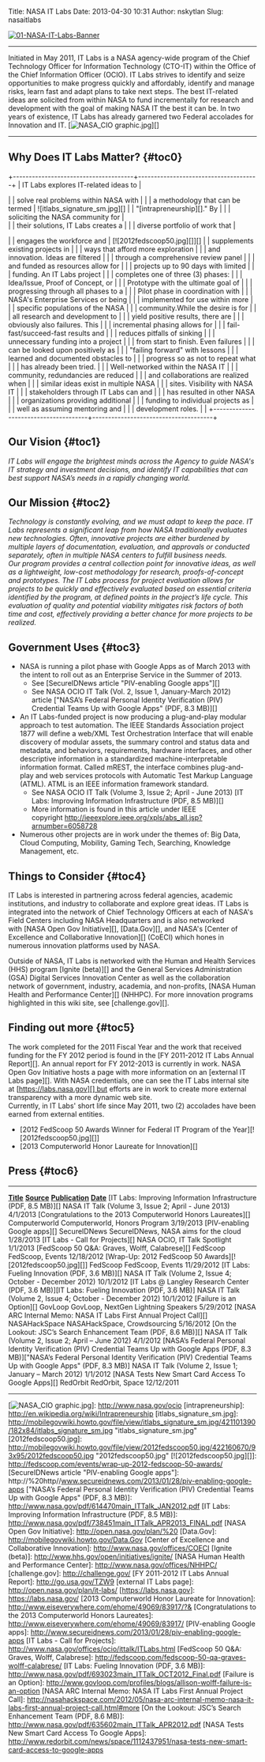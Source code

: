 Title: NASA IT Labs
Date: 2013-04-30 10:31
Author: nskytlan
Slug: nasaitlabs

[![01-NASA-IT-Labs-Banner][]][01-NASA-IT-Labs-Banner]

  ----------------------------------------------------------------------------------------------------------------------------------------------------------------------------------------------------------------------------------------------------------------------------------------------------------------------------------------------------------------------------------------------------------------------------------------------------------------------------------------------------------------------------------------------------------------------------------------------------------------------------------------- --------------------------------
  Initiated in May 2011, IT Labs is a NASA agency-wide program of the Chief Technology Officer for Information Technology (CTO-IT) within the Office of the Chief Information Officer (OCIO). IT Labs strives to identify and seize opportunities to make progress quickly and affordably, identify and manage risks, learn fast and adapt plans to take next steps. The best IT-related ideas are solicited from within NASA to fund incrementally for research and development with the goal of making NASA IT the best it can be. In two years of existence, IT Labs has already garnered two Federal accolades for Innovation and IT.   [![NASA\_CIO graphic.jpg][]][]
  ----------------------------------------------------------------------------------------------------------------------------------------------------------------------------------------------------------------------------------------------------------------------------------------------------------------------------------------------------------------------------------------------------------------------------------------------------------------------------------------------------------------------------------------------------------------------------------------------------------------------------------------- --------------------------------

<a name="x-Why Does IT Labs Matter?"></a><a name="x-Why Does It Matter?"></a>Why Does IT Labs Matter? {#toc0}
-----------------------------------------------------------------------------------------------------

+--------------------------------------+--------------------------------------+
| IT Labs explores IT-related ideas to | <div>                                |
| solve real problems within NASA with |                                      |
| a methodology that can be termed     | ![itlabs\_signature\_sm.jpg][]       |
| "[intrapreneurship][]." By           |                                      |
| soliciting the NASA community for    | </div>                               |
| their solutions, IT Labs creates a   |                                      |
| diverse portfolio of work that       | <p>                                  |
| engages the workforce and            | [![2012fedscoop50.jpg][]][]          |
| supplements existing projects in     |                                      |
| ways that afford more exploration    |                                      |
| and innovation. Ideas are filtered   |                                      |
| through a comprehensive review panel |                                      |
| and funded as resources allow for    |                                      |
| projects up to 90 days with limited  |                                      |
| funding. An IT Labs project          |                                      |
| completes one of three (3) phases:   |                                      |
| Idea/Issue, Proof of Concept, or     |                                      |
| Prototype with the ultimate goal of  |                                      |
| progressing through all phases to a  |                                      |
| Pilot phase in coordination with     |                                      |
| NASA's Enterprise Services or being  |                                      |
| implemented for use within more      |                                      |
| specific populations of the NASA     |                                      |
| community.While the desire is for    |                                      |
| all research and development to      |                                      |
| yield positive results, there are    |                                      |
| obviously also failures. This        |                                      |
| incremental phasing allows for       |                                      |
| fail-fast/succeed-fast results and   |                                      |
| reduces pitfalls of sinking          |                                      |
| unnecessary funding into a project   |                                      |
| from start to finish. Even failures  |                                      |
| can be looked upon positively as     |                                      |
| "failing forward" with lessons       |                                      |
| learned and documented obstacles to  |                                      |
| progress so as not to repeat what    |                                      |
| has already been tried.              |                                      |
| Well-networked within the NASA IT    |                                      |
| community, redundancies are reduced  |                                      |
| and collaborations are realized when |                                      |
| similar ideas exist in multiple NASA |                                      |
| sites. Visibility with NASA IT       |                                      |
| stakeholders through IT Labs can and |                                      |
| has resulted in other NASA           |                                      |
| organizations providing additional   |                                      |
| funding to individual projects as    |                                      |
| well as assuming mentoring and       |                                      |
| development roles.                   |                                      |
+--------------------------------------+--------------------------------------+

<a name="x-Our Vision"></a><a name="x-Government Uses"></a>Our Vision {#toc1}
---------------------------------------------------------------------

*IT Labs will engage the brightest minds across the Agency to guide
NASA's IT strategy and investment decisions, and identify IT
capabilities that can best support NASA’s needs in a rapidly changing
world.*

<a name="x-Our Mission"></a><a name="x-Government Uses"></a>Our Mission {#toc2}
-----------------------------------------------------------------------

*Technology is constantly evolving, and we must adapt to keep the pace.
IT Labs represents a significant leap from how NASA traditionally
evaluates new technologies. Often, innovative projects are either
burdened by multiple layers of documentation, evaluation, and approvals
or conducted separately, often in multiple NASA centers to fulfill
business needs.*  
*Our program provides a central collection point for innovative ideas,
as well as a lightweight, low-cost methodology for research,
proofs-of-concept and prototypes. The IT Labs process for project
evaluation allows for projects to be quickly and effectively evaluated
based on essential criteria identified by the program, at defined points
in the project’s life cycle. This evaluation of quality and potential
viability mitigates risk factors of both time and cost, effectively
providing a better chance for more projects to be realized.*

<a name="x-Government Uses"></a><a name="x-Government Uses"></a>Government Uses {#toc3}
-------------------------------------------------------------------------------

-   NASA is running a pilot phase with Google Apps as of March 2013 with
    the intent to roll out as an Enterprise Service in the Summer of
    2013.
    -   See [SecureIDNews article "PIV-enabling Google apps"][]
    -   See NASA OCIO IT Talk (Vol. 2, Issue 1, January-March 2012)
        article ["NASA’s Federal Personal Identity Verification (PIV)
        Credential Teams Up with Google Apps" (PDF, 8.3 MB)][]
-   An IT Labs-funded project is now producing a plug-and-play modular
    approach to test automation. The IEEE Standards Association project
    1877 will define a web/XML Test Orchestration Interface that will
    enable discovery of modular assets, the summary control and status
    data and metadata, and behaviors, requirements, hardware interfaces,
    and other descriptive information in a standardized
    machine-interpretable information format. Called mREST, the
    interface combines plug-and-play and web services protocols with
    Automatic Test Markup Language (ATML). ATML is an IEEE information
    framework standard.
    -   See NASA OCIO IT Talk (Volume 3, Issue 2; April - June 2013) [IT
        Labs: Improving Information Infrastructure (PDF, 8.5 MB)][]
    -   More information is found in this article under IEEE
        copyright <http://ieeexplore.ieee.org/xpls/abs_all.jsp?arnumber=6058728>
-   Numerous other projects are in work under the themes of: Big Data,
    Cloud Computing, Mobility, Gaming Tech, Searching, Knowledge
    Management, etc.

<a name="x-Things to Consider"></a><a name="x-Things to Consider"></a>Things to Consider {#toc4}
----------------------------------------------------------------------------------------

IT Labs is interested in partnering across federal agencies, academic
institutions, and industry to collaborate and explore great ideas. IT
Labs is integrated into the network of Chief Technology Officers at each
of NASA's Field Centers including NASA Headquarters and is also
networked with [NASA Open Gov Initiative][], [Data.Gov][], and
NASA's [Center of Excellence and Collaborative Innovation][] (CoECI)
which hones in numerous innovation platforms used by NASA.

Outside of NASA, IT Labs is networked with the Human and Health Services
(HHS) program [Ignite (beta)][] and the General Services Administration
(GSA) Digital Services Innovation Center as well as the collaboration
network of government, industry, academia, and non-profits, [NASA Human
Health and Performance Center][] (NHHPC). For more innovation programs
highlighted in this wiki site, see [challenge.gov][].

<a name="x-Finding out more"></a><a name="x-Finding out more"></a>Finding out more {#toc5}
----------------------------------------------------------------------------------

The work completed for the 2011 Fiscal Year and the work that received
funding for the FY 2012 period is found in the [FY 2011-2012 IT Labs
Annual Report][]. An annual report for FY 2012-2013 is currently in
work. NASA Open Gov Initiative hosts a page with more information on
an [external IT Labs page][]. With NASA credentials, one can see the IT
Labs internal site at [https://labs.nasa.gov][] but efforts are in work
to create more external transparency with a more dynamic web site.  
Currently, in IT Labs' short life since May 2011, two (2) accolades
have been earned from external entities.

-   [2012 FedScoop 50 Awards Winner for Federal IT Program of the
    Year][![2012fedscoop50.jpg][]]
-   [2013 Computerworld Honor Laureate for Innovation][]

<div>

<div>

<div id="content_view">

Press {#toc6}
-----

  -------------------------------------------------------------------------------------------------------------------------------------------------------------------------------------------------------------------- ------------------------------------------------------------- ------------------------------------------------------------------ -----------------------------------------------------------
  <span style="text-decoration: underline;">**Title**</span>                                                                                                                                                           <span style="text-decoration: underline;">**Source**</span>   <span style="text-decoration: underline;">**Publication**</span>   <span style="text-decoration: underline;">**Date**</span>
  [IT Labs: Improving Information Infrastructure (PDF, 8.5 MB)][]                                                                                                                                                      NASA                                                          IT Talk (Volume 3, Issue 2; April - June 2013)                     4/1/2013
  [Congratulations to the 2013 Computerworld Honors Laureates][]                                                                                                                                                       Computerworld                                                 Computerworld, Honors Program                                      3/19/2013
  [PIV-enabling Google apps][]                                                                                                                                                                                         SecureIDNews                                                  SecureIDNews, NASA aims for the cloud                              1/28/2013
  [IT Labs - Call for Projects][]                                                                                                                                                                                      NASA                                                          OCIO, IT Talk Spotlight                                            1/1/2013
  [FedScoop 50 Q&A: Graves, Wolff, Calabrese][]                                                                                                                                                                        FedScoop                                                      FedScoop, Events                                                   12/18/2012
  [Wrap-Up: 2012 FedScoop 50 Awards][![2012fedscoop50.jpg][]]                                                                                                                                                          FedScoop                                                      FedScoop, Events                                                   11/29/2012
  [IT Labs: Fueling Innovation (PDF, 3.6 MB)][]                                                                                                                                                                        NASA                                                          IT Talk (Volume 2, Issue 4; October - December 2012)               10/1/2012
  [IT Labs @ Langley Research Center (PDF, 3.6 MB)][IT Labs: Fueling Innovation (PDF, 3.6 MB)]                                                                                                                         NASA                                                          IT Talk (Volume 2, Issue 4; October - December 2012)               10/1/2012
  [Failure is an Option][]                                                                                                                                                                                             GovLoop                                                       GovLoop, NextGen Lightning Speakers                                5/29/2012
  [NASA ARC Internal Memo: NASA IT Labs First Annual Project Call][]                                                                                                                                                   NASAHackSpace                                                 NASAHackSpace, Crowdsourcing                                       5/16/2012
  [On the Lookout: JSC’s Search Enhancement Team (PDF, 8.6 MB)][]                                                                                                                                                      NASA                                                          IT Talk (Volume 2, Issue 2; April – June 2012)                     4/1/2012
  [NASA’s Federal Personal Identity Verification (PIV) Credential Teams Up with Google Apps (PDF, 8.3 MB)]["NASA’s Federal Personal Identity Verification (PIV) Credential Teams Up with Google Apps" (PDF, 8.3 MB)]   NASA                                                          IT Talk (Volume 2, Issue 1; January – March 2012)                  1/1/2012
  [NASA Tests New Smart Card Access To Google Apps][]                                                                                                                                                                  RedOrbit                                                      RedOrbit, Space                                                    12/12/2011
  -------------------------------------------------------------------------------------------------------------------------------------------------------------------------------------------------------------------- ------------------------------------------------------------- ------------------------------------------------------------------ -----------------------------------------------------------

</div>

<div>

</div>

</div>

<div id="sentinel">

</div>

</div>

  [01-NASA-IT-Labs-Banner]: http://open.nasa.gov/wp-content/uploads/2013/04/01-NASA-IT-Labs-Banner.png
  [NASA\_CIO graphic.jpg]: http://mobilegovwiki.howto.gov/file/view/NASA_CIO%20graphic.jpg/422160210/101x62/NASA_CIO%20graphic.jpg
    "NASA_CIO graphic.jpg"
  [![NASA\_CIO graphic.jpg][]]: http://www.nasa.gov/ocio
  [intrapreneurship]: http://en.wikipedia.org/wiki/Intrapreneurship
  [itlabs\_signature\_sm.jpg]: http://mobilegovwiki.howto.gov/file/view/itlabs_signature_sm.jpg/421101390/182x84/itlabs_signature_sm.jpg
    "itlabs_signature_sm.jpg"
  [2012fedscoop50.jpg]: http://mobilegovwiki.howto.gov/file/view/2012fedscoop50.jpg/422160670/93x95/2012fedscoop50.jpg
    "2012fedscoop50.jpg"
  [![2012fedscoop50.jpg][]]: http://fedscoop.com/events/wrap-up-2012-fedscoop-50-awards/
  [SecureIDNews article "PIV-enabling Google apps"]: http://%20http//www.secureidnews.com/2013/01/28/piv-enabling-google-apps
  ["NASA’s Federal Personal Identity Verification (PIV) Credential Teams
  Up with Google Apps" (PDF, 8.3 MB)]: http://www.nasa.gov/pdf/614470main_ITTalk_JAN2012.pdf
  [IT Labs: Improving Information Infrastructure (PDF, 8.5 MB)]: http://www.nasa.gov/pdf/738451main_ITTalk_APR2013_FINAL.pdf
  [NASA Open Gov Initiative]: http://open.nasa.gov/plan/%20
  [Data.Gov]: http://mobilegovwiki.howto.gov/Data.Gov
  [Center of Excellence and Collaborative Innovation]: http://www.nasa.gov/offices/COECI
  [Ignite (beta)]: http://www.hhs.gov/open/initiatives/ignite/
  [NASA Human Health and Performance Center]: http://www.nasa.gov/offices/NHHPC/
  [challenge.gov]: http://challenge.gov/
  [FY 2011-2012 IT Labs Annual Report]: http://go.usa.gov/TZW9
  [external IT Labs page]: http://open.nasa.gov/plan/it-labs/
  [https://labs.nasa.gov]: https://labs.nasa.gov/
  [2013 Computerworld Honor Laureate for Innovation]: http://www.eiseverywhere.com/ehome/49069/83917/?&
  [Congratulations to the 2013 Computerworld Honors Laureates]: http://www.eiseverywhere.com/ehome/49069/83917/
  [PIV-enabling Google apps]: http://www.secureidnews.com/2013/01/28/piv-enabling-google-apps
  [IT Labs - Call for Projects]: http://www.nasa.gov/offices/ocio/ittalk/ITLabs.html
  [FedScoop 50 Q&A: Graves, Wolff, Calabrese]: http://fedscoop.com/fedscoop-50-qa-graves-wolff-calabrese/
  [IT Labs: Fueling Innovation (PDF, 3.6 MB)]: http://www.nasa.gov/pdf/693023main_ITTalk_OCT2012_Final.pdf
  [Failure is an Option]: http://www.govloop.com/profiles/blogs/allison-wolff-failure-is-an-option
  [NASA ARC Internal Memo: NASA IT Labs First Annual Project Call]: http://nasahackspace.com/2012/05/nasa-arc-internal-memo-nasa-it-labs-first-annual-project-call.html#more
  [On the Lookout: JSC’s Search Enhancement Team (PDF, 8.6 MB)]: http://www.nasa.gov/pdf/635602main_ITTalk_APR2012.pdf
  [NASA Tests New Smart Card Access To Google Apps]: http://www.redorbit.com/news/space/1112437951/nasa-tests-new-smart-card-access-to-google-apps
